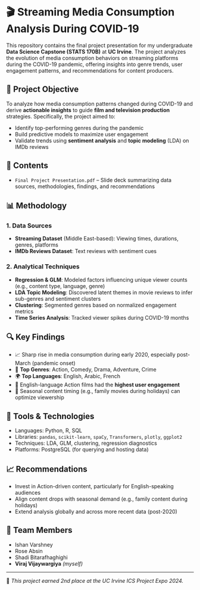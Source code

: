 # 🎬 Streaming Media Consumption Analysis During COVID-19

This repository contains the final project presentation for my undergraduate **Data Science Capstone (STATS 170B)** at **UC Irvine**. The project analyzes the evolution of media consumption behaviors on streaming platforms during the COVID-19 pandemic, offering insights into genre trends, user engagement patterns, and recommendations for content producers.

## 📌 Project Objective

To analyze how media consumption patterns changed during COVID-19 and derive **actionable insights** to guide **film and television production** strategies. Specifically, the project aimed to:
- Identify top-performing genres during the pandemic
- Build predictive models to maximize user engagement
- Validate trends using **sentiment analysis** and **topic modeling** (LDA) on IMDb reviews

## 📂 Contents

- `Final Project Presentation.pdf` – Slide deck summarizing data sources, methodologies, findings, and recommendations

## 📊 Methodology

### 1. Data Sources
- **Streaming Dataset** (Middle East-based): Viewing times, durations, genres, platforms
- **IMDb Reviews Dataset**: Text reviews with sentiment cues

### 2. Analytical Techniques
- **Regression & GLM**: Modeled factors influencing unique viewer counts (e.g., content type, language, genre)
- **LDA Topic Modeling**: Discovered latent themes in movie reviews to infer sub-genres and sentiment clusters
- **Clustering**: Segmented genres based on normalized engagement metrics
- **Time Series Analysis**: Tracked viewer spikes during COVID-19 months

## 🔍 Key Findings

- 📈 Sharp rise in media consumption during early 2020, especially post-March (pandemic onset)
- 🎥 **Top Genres**: Action, Comedy, Drama, Adventure, Crime
- 🌍 **Top Languages**: English, Arabic, French
- 🧠 English-language Action films had the **highest user engagement**
- 📅 Seasonal content timing (e.g., family movies during holidays) can optimize viewership

## 🧠 Tools & Technologies

- Languages: Python, R, SQL
- Libraries: `pandas`, `scikit-learn`, `spaCy`, `Transformers`, `plotly`, `ggplot2`
- Techniques: LDA, GLM, clustering, regression diagnostics
- Platforms: PostgreSQL (for querying and hosting data)

## 📈 Recommendations

- Invest in Action-driven content, particularly for English-speaking audiences
- Align content drops with seasonal demand (e.g., family content during holidays)
- Extend analysis globally and across more recent data (post-2020)

## 👥 Team Members
- Ishan Varshney
- Rose Absin
- Shadi Bitarafhaghighi
- **Viraj Vijaywargiya** *(myself)*

---

📌 *This project earned 2nd place at the UC Irvine ICS Project Expo 2024.*
